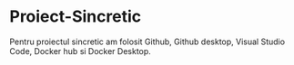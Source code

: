 # Proiect-Sincretic

Pentru proiectul sincretic am folosit Github, Github desktop, Visual Studio Code, Docker hub si Docker Desktop.
